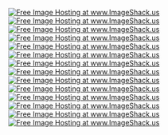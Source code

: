 <a href='http://img682.imageshack.us/my.php?image=img1169ib.jpg'><img src='http://img682.imageshack.us/img682/8783/img1169ib.th.jpg' alt='Free Image Hosting at www.ImageShack.us' border='0' /></a><br>
<a href='http://img145.imageshack.us/my.php?image=img1170v.jpg'><img src='http://img145.imageshack.us/img145/9006/img1170v.th.jpg' alt='Free Image Hosting at www.ImageShack.us' border='0' /></a><br>
<a href='http://img135.imageshack.us/my.php?image=img1171x.jpg'><img src='http://img135.imageshack.us/img135/8216/img1171x.th.jpg' alt='Free Image Hosting at www.ImageShack.us' border='0' /></a><br>
<a href='http://img90.imageshack.us/my.php?image=img1172cv.jpg'><img src='http://img90.imageshack.us/img90/3194/img1172cv.th.jpg' alt='Free Image Hosting at www.ImageShack.us' border='0' /></a><br>
<a href='http://img99.imageshack.us/my.php?image=img1173q.jpg'><img src='http://img99.imageshack.us/img99/2158/img1173q.th.jpg' alt='Free Image Hosting at www.ImageShack.us' border='0' /></a><br>
<a href='http://img683.imageshack.us/my.php?image=img1174n.jpg'><img src='http://img683.imageshack.us/img683/3662/img1174n.th.jpg' alt='Free Image Hosting at www.ImageShack.us' border='0' /></a><br>
<a href='http://img145.imageshack.us/my.php?image=img1175.jpg'><img src='http://img145.imageshack.us/img145/7269/img1175.th.jpg' alt='Free Image Hosting at www.ImageShack.us' border='0' /></a><br>
<a href='http://img52.imageshack.us/my.php?image=img1176j.jpg'><img src='http://img52.imageshack.us/img52/6647/img1176j.th.jpg' alt='Free Image Hosting at www.ImageShack.us' border='0' /></a><br>
<a href='http://img709.imageshack.us/my.php?image=img1178zl.jpg'><img src='http://img709.imageshack.us/img709/1042/img1178zl.th.jpg' alt='Free Image Hosting at www.ImageShack.us' border='0' /></a><br>
<a href='http://img638.imageshack.us/my.php?image=img1179e.jpg'><img src='http://img638.imageshack.us/img638/8349/img1179e.th.jpg' alt='Free Image Hosting at www.ImageShack.us' border='0' /></a><br>
<a href='http://img144.imageshack.us/my.php?image=img1180b.jpg'><img src='http://img144.imageshack.us/img144/4213/img1180b.th.jpg' alt='Free Image Hosting at www.ImageShack.us' border='0' /></a><br>
<a href='http://img198.imageshack.us/my.php?image=img1181id.jpg'><img src='http://img198.imageshack.us/img198/6835/img1181id.th.jpg' alt='Free Image Hosting at www.ImageShack.us' border='0' /></a><br>
<a href='http://img90.imageshack.us/my.php?image=img1182q.jpg'><img src='http://img90.imageshack.us/img90/6199/img1182q.th.jpg' alt='Free Image Hosting at www.ImageShack.us' border='0' /></a><br>
<a href='http://img638.imageshack.us/my.php?image=img1187x.jpg'><img src='http://img638.imageshack.us/img638/8531/img1187x.th.jpg' alt='Free Image Hosting at www.ImageShack.us' border='0' /></a>
